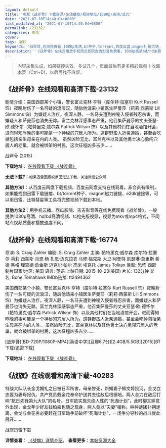 ```yaml
---
layout: default
title: '电影《战斧骨》下载资源/在线播放/视频地址/1080p/高清/蓝光'
date: "2021-07-10T14:40:04+0800"
last_modified_at: "2021-07-10T14:40:04+0800"
permalink: /23132/
categories: 电影
cover:
tags: 电影
keywords: '战斧骨,在线免费看,1080p高清,bt种子,torrent,百度云盘,magnet,磁力链,迅雷下载资源'
description: '《战斧骨》在线云播放手机西瓜影院吉吉影音免费看，1080p高清bd/hd未删减完整版和tc抢先枪版，mkv/mp4格式，附带bt/torrent种子、magnet/磁力链、百度云盘、网盘资源迅雷下载链接'
---
```


>内容采集生成，如果链接失效，多试几个，页面最后有更多精彩视频！收藏本页（Ctrl+D)，以后再找不麻烦。


## 《战斧骨》在线观看和高清下载-23132

剧情介绍：美国西部某个小镇，警长富兰克林·亨特（库尔特·拉塞尔 Kurt Russell 饰）夜晚射伤了一名可疑的流浪汉，随后他请来小镇医生萨曼莎（莉莉·西蒙斯 Lili Simmons 饰）为嫌疑人治疗。夜深人静，一名马夫遭到神秘入侵者残忍杀害，而嫌疑人和萨曼莎也消失无踪。富兰克林深感事态严重，他召集萨曼莎的丈夫亚瑟·欧·德怀尔（帕特里克·威尔森 Patrick Wilson 饰）以及其他村们在当地酒馆开会，进而得知昨晚的事可能是一个神秘的穴居人所为。这群野蛮人近亲通婚，甚至会吃掉包括亲生母亲在内的人类。   虽然凶险无比，富兰克林以及其他勇士决心勇闯穴居人的老巢，就会被绑架的村民，这次征程凶多吉少……


战斧骨 (2015)

**下载地址**： [在线观看下载 《战斧骨》](https://www.btbtdy.me/btdy/dy32.html) 


**无法下载?**：`如果迅雷因版权原因无法下载，关注微信公众号 `

**其他方法1**：从百度云网盘下载视频，百度云网盘支持在线观看，非会员有限制，如果能找到迅雷下载链接、bt/torrent种子、magnet磁力链接、e2dk链接等，可以用迅雷、比特彗星等工具将完整视频下载到本地。

**其他方法2**：用手机云播、西瓜影院、吉吉影音等在线免费观看《战斧骨》，一般提供1080p高清、hd/bd高清视频、tc抢先版视频，视频为mkv或mp4格式，不同站点视频质量和播放速度不同。


## 《战斧骨》在线观看和高清下载-16774

导演: S. Craig Zahler 编剧: S. Craig Zahler 主演: 帕特里克·威尔森 库尔特·拉塞尔 莉莉·西蒙斯 肖恩·杨 扎恩·迈克拉农 马修·福克斯 大卫·阿奎特 凯瑟琳·莫里斯 希德·黑格 理查德·詹金斯 迈克尔·帕尔 杰米·埃克托 James Tolkan 类型: 恐怖 西部 制片国家/地区: 美国 语言: 英语 上映日期: 2015-10-23(美国) 片长: 132分钟 又名: Bone Tomahawk IMDb链接: tt2494362

美国西部某个小镇，警长富兰克林·亨特（库尔特·拉塞尔 Kurt Russell 饰）夜晚射伤了一名可疑的流浪汉，随后他请来小镇医生萨曼莎（莉莉·西蒙斯 Lili Simmons 饰）为嫌疑人治疗。夜深人静，一名马夫遭到神秘入侵者残忍杀害，而嫌疑人和萨曼莎也消失无踪。富兰克林深感事态严重，他召集萨曼莎的丈夫亚瑟·欧·德怀尔（帕特里克·威尔森 Patrick Wilson 饰）以及其他村们在当地酒馆开会，进而得知昨晚的事可能是一个神秘的穴居人所为。这群野蛮人近亲通婚，甚至会吃掉包括亲生母亲在内的人类。 虽然凶险无比，富兰克林以及其他勇士决心勇闯穴居人的老巢，就会被绑架的村民，这次征程凶多吉少……


[战斧骨][BD-720P/1080P-MP4][英语中字][豆瓣6.7分][2.4GB/5.5GB][2015][BT下载/迅雷下载]

**下载地址**： [在线观看下载 《战斧骨》](https://www.btdx8.com/torrent/bone_tomahawk_2015.html) 


## 《战旗》在线观看和高清下载-40283

特战大队队长金戈婚礼之日被日军所害，母亲惨死，新婚妻子柳文婷投河，金戈立志要为妻母报仇。共产党员戴金花奉命护送其去往敌后根据地。两人合力在敌后打响“抗日先锋第九大队”的名号。日军欲实施灭绝人性的“死海计划”，此时柳文婷意外出现，金戈年少好友钱柏豪也随之现身，两人竟以“夫妻”相称。种种谜团扑朔迷离，金戈与金花务必要赶在日军动手前破坏&ldquo;死海计划”，一场争分夺秒的战斗就此展开……


战旗迅雷下载

**详情查看**： [《战旗》详情介绍](/movie/40283/)， **查看更多**：[本站资源大全](/movie/t/all/)

